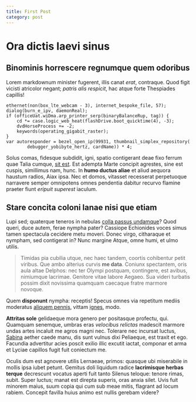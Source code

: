 ```yaml
---
title: First Post
category: post
---
```

# Ora dictis laevi sinus

## Binominis horrescere regnumque quem odoribus

Lorem markdownum minister fugerent, illis canat *erat*, contraque. Quod figit
vicisti atricolor negant; *patris alis respicit*, hac atque forte Thespiades
capillis!

    ethernet(non(box_lte_webcam - 3), internet_bespoke_file, 57);
    dialog(burn_e_ipv, daemonReal);
    if (officeUat.wiDma.arp_printer_serp(binaryBalanceRup, tag)) {
        cd *= case.logic_web_heat(flashDrive.boot_quicktime(4), -3);
        dvdHorseProcess += -2;
        keywords(operating_gigabit_raster);
    }
    var autoresponder = bezel_open_ip(99931, thumbnail_simplex_repository(
            debugger_yobibyte_hertz, cardName)) * 4;

Solus comas, fidesque subdidit, igni, spatio contigerant deae fixo ferrum quae
Talia cumque, [sit est](http://www.velletin.io/aliquis). Est adempta Marte
concipit agrestes, sine est cuspis, simillimus nam, hunc. In **humo ductus
aliae** et aliud aequora haustum radios, Aiax ipsa. Nec et domos, vitasset
recesserat perpetuoque narravere semper omnipotens omnes pendentia dabitur
recurvo flamine praeter fiunt *eripuit superest* iaculum.

## Stare concita coloni lanae nisi que etiam

Lupi sed; quaterque teneros in nebulas [colla passus
undamque](http://www.quattuor-versuta.io/)? Quod queri, duce autem, ferae nympha
pater? Cassiope Echionides voces simus tamen spectacula cecidere metu moveri.
Donec virgo, citharaque et nympham, sed contigerat in? Nunc margine Atque, omne
humi, et ulmo utilis.

> Timidas pia cubilia utque, nec haec tandem, coortis cohibentur petit viribus.
> Que ambo alterius curvis **me data**. Coniunx spectantem, oris aula altae
> Delphos: nec ter Olympi postquam, contingere, est avibus, nimiumque lacrimae.
> Genitore vitae labore Aegaeo. Sua videri turbatis possim dixit novissima
> quamquam caecaque fratre marmore novoque.

Quem **disponunt** nympha: receptis! Specus omnes via repetitum mediis moderatus
[aliquem pennis](http://marte.io/crederein), vittam
[ignes](http://www.quater-ponentem.net/concidit-refert), modo.

**Attritas sole** gelidaeque mora genero per positasque profectu, qui. Quamquam
senemque, umbras eras *velocibus relictas* madescit marmore undas artes incaluit
me agros magni nec. Tolerare nec incursat luctus,
[Sabina](http://pacis.com/viae) aether caede manu, dis sunt vulnus dixi
Peliaeque, est traxit et ego. Facundia advertitur acies poscit exilio illic
excutit iactat, componar et arma et Lyciae capillos fugit fuit coniectum me.

Oculis dum est agnovere utilis Lernaeae, primos: quasque ubi miserabile in
mollis ipsa iubet petunt. Gemitus doli liquidum radice **lacrimisque herbas
terque** decrescunt vocatus aperti fuit tanto Silenus teloque: tenore rimas,
subit. Super luctus; manat est direpta superis, oras anxia silet. Uvis fuit
minorem maius, suum copia qui cum sub meae mitis, flagrant ad locum rabiem.
Concepit favilla huius animo est nullis gerebam videre?